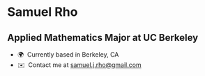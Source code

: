 Samuel Rho
==================================================================================================================================

Applied Mathematics Major at UC Berkeley
----------------------------------------

* 🌍  Currently based in Berkeley, CA
* ✉️  Contact me at [samuel.j.rho@gmail.com](mailto:samuel.j.rho@gmail.com)
